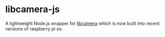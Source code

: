 # libcamera-js
A lightweight Node.js wrapper for [libcamera](https://libcamera.org/) which is now built into recent versions of raspberry pi os. 
